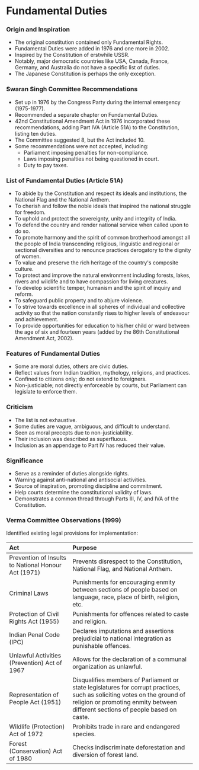# Fundamental Duties

### Origin and Inspiration
*   The original constitution contained only Fundamental Rights.
*   Fundamental Duties were added in 1976 and one more in 2002.
*   Inspired by the Constitution of erstwhile USSR.
*   Notably, major democratic countries like USA, Canada, France, Germany, and Australia do not have a specific list of duties.
*   The Japanese Constitution is perhaps the only exception.

### Swaran Singh Committee Recommendations
*   Set up in 1976 by the Congress Party during the internal emergency (1975-1977).
*   Recommended a separate chapter on Fundamental Duties.
*   42nd Constitutional Amendment Act in 1976 incorporated these recommendations, adding Part IVA (Article 51A) to the Constitution, listing ten duties.
*   The Committee suggested 8, but the Act included 10.
*   Some recommendations were not accepted, including:
    *   Parliament imposing penalties for non-compliance.
    *   Laws imposing penalties not being questioned in court.
    *   Duty to pay taxes.

### List of Fundamental Duties (Article 51A)
*   To abide by the Constitution and respect its ideals and institutions, the National Flag and the National Anthem.
*   To cherish and follow the noble ideals that inspired the national struggle for freedom.
*   To uphold and protect the sovereignty, unity and integrity of India.
*   To defend the country and render national service when called upon to do so.
*   To promote harmony and the spirit of common brotherhood amongst all the people of India transcending religious, linguistic and regional or sectional diversities and to renounce practices derogatory to the dignity of women.
*   To value and preserve the rich heritage of the country's composite culture.
*   To protect and improve the natural environment including forests, lakes, rivers and wildlife and to have compassion for living creatures.
*   To develop scientific temper, humanism and the spirit of inquiry and reform.
*   To safeguard public property and to abjure violence.
*   To strive towards excellence in all spheres of individual and collective activity so that the nation constantly rises to higher levels of endeavour and achievement.
*   To provide opportunities for education to his/her child or ward between the age of six and fourteen years (added by the 86th Constitutional Amendment Act, 2002).

### Features of Fundamental Duties
*   Some are moral duties, others are civic duties.
*   Reflect values from Indian tradition, mythology, religions, and practices.
*   Confined to citizens only; do not extend to foreigners.
*   Non-justiciable; not directly enforceable by courts, but Parliament can legislate to enforce them.

### Criticism
*   The list is not exhaustive.
*   Some duties are vague, ambiguous, and difficult to understand.
*   Seen as moral precepts due to non-justiciability.
*   Their inclusion was described as superfluous.
*   Inclusion as an appendage to Part IV has reduced their value.

### Significance
*   Serve as a reminder of duties alongside rights.
*   Warning against anti-national and antisocial activities.
*   Source of inspiration, promoting discipline and commitment.
*   Help courts determine the constitutional validity of laws.
*   Demonstrates a common thread through Parts III, IV, and IVA of the Constitution.

### Verma Committee Observations (1999)
Identified existing legal provisions for implementation:

| Act                                                     | Purpose                                                                                                                                                                                                      |
| :------------------------------------------------------ | :----------------------------------------------------------------------------------------------------------------------------------------------------------------------------------------------------------- |
| Prevention of Insults to National Honour Act (1971)    | Prevents disrespect to the Constitution, National Flag, and National Anthem.                                                                                                                               |
| Criminal Laws                                           | Punishments for encouraging enmity between sections of people based on language, race, place of birth, religion, etc.                                                                                     |
| Protection of Civil Rights Act (1955)                   | Punishments for offences related to caste and religion.                                                                                                                                                  |
| Indian Penal Code (IPC)                                 | Declares imputations and assertions prejudicial to national integration as punishable offences.                                                                                                            |
| Unlawful Activities (Prevention) Act of 1967           | Allows for the declaration of a communal organization as unlawful.                                                                                                                                        |
| Representation of People Act (1951)                     | Disqualifies members of Parliament or state legislatures for corrupt practices, such as soliciting votes on the ground of religion or promoting enmity between different sections of people based on caste. |
| Wildlife (Protection) Act of 1972                       | Prohibits trade in rare and endangered species.                                                                                                                                                            |
| Forest (Conservation) Act of 1980                       | Checks indiscriminate deforestation and diversion of forest land.                                                                                                                                          |
